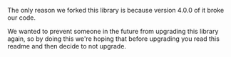 The only reason we forked this library is because version 4.0.0 of it broke our code.

We wanted to prevent someone in the future from upgrading this library again, so by doing this we're hoping that before upgrading you read this readme and then decide to not upgrade.
